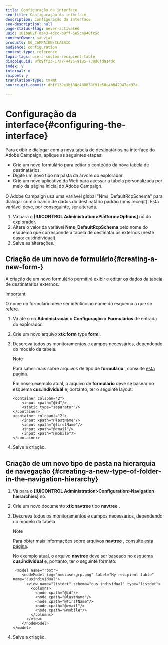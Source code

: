 ```yaml
---
title: Configuração da interface
seo-title: Configuração da interface
description: Configuração da interface
seo-description: null
page-status-flag: never-activated
uuid: 101ba02f-da43-4dcc-b9ff-6e5ca848fc5d
contentOwner: sauviat
products: SG_CAMPAIGN/CLASSIC
audience: configuration
content-type: reference
topic-tags: use-a-custom-recipient-table
discoiquuid: 8fb9ff23-17a7-4425-9195-738d6fd914dc
index: y
internal: n
snippet: y
translation-type: tm+mt
source-git-commit: dbff132e3bf88c408838f91e50e4b047947ee32a

---
```



# Configuração da interface{#configuring-the-interface}

Para exibir e dialogar com a nova tabela de destinatários na interface do Adobe Campaign, aplique as seguintes etapas:

* Crie um novo formulário para editar o conteúdo da nova tabela de destinatários.
* Digite um novo tipo na pasta da árvore do explorador.
* Crie um novo aplicativo da Web para acessar a tabela personalizada por meio da página inicial do Adobe Campaign.

O Adobe Campaign usa uma variável global &quot;Nms_DefaultRcpSchema&quot; para dialogar com o banco de dados do destinatário padrão (nms:receipt). Esta variável deve, por conseguinte, ser alterada.

1. Vá para o **[!UICONTROL Administration>Platform>Options]** nó do explorador.
1. Altere o valor da variável **Nms_DefaultRcpSchema** pelo nome do esquema que corresponde à tabela de destinatários externos (neste caso: cus:individual).
1. Salve as alterações.

## Criação de um novo de formulário{#creating-a-new-form-}

A criação de um novo formulário permitirá exibir e editar os dados da tabela de destinatários externos.

>[!IMPORTANT]
>
>O nome do formulário deve ser idêntico ao nome do esquema a que se refere.

1. Vá até o nó **Administração > Configuração > Formulários** de entrada do explorador.
1. Crie um novo arquivo **xtk:form** type **form** .
1. Descreva todos os monitoramentos e campos necessários, dependendo do modelo da tabela.

   >[!NOTE]
   >
   >Para saber mais sobre arquivos de tipo de **formulário** , consulte [esta página](../../configuration/using/identifying-a-form.md).

   Em nosso exemplo atual, o arquivo de **formulário** deve se basear no esquema **cus:individual** e, portanto, ter o seguinte layout:

   ```
   <container colspan="2">
       <input xpath="@id"/>
       <static type="separator"/>
   </container>
   <container colcount="2">
       <input xpath="@lastName"/>
       <input xpath="@firstName"/>
       <input xpath="@email"/>
       <input xpath="@mobile"/>
   </container> 
   ```

1. Salve a criação.

## Criação de um novo tipo de pasta na hierarquia de navegação {#creating-a-new-type-of-folder-in-the-navigation-hierarchy}

1. Vá para o **[!UICONTROL Administration>Configuration>Navigation hierarchies]** nó.
1. Crie um novo documento **xtk:navtree** tipo **navtree** .
1. Descreva todos os monitoramentos e campos necessários, dependendo do modelo da tabela.

   >[!NOTE]
   >
   >Para obter mais informações sobre arquivos **navtree** , consulte [esta página](../../configuration/using/about-navigation-hierarchy.md).

   No exemplo atual, o arquivo **navtree** deve ser baseado no esquema **cus:individual** e, portanto, ter o seguinte formato:

   ```
    <model name="root">
       <nodeModel img="nms:usergrp.png" label="My recipient table" name="cusindividual">
         <view name="listdet" schema="cus:individual" type="listdet">
           <columns>
             <node xpath="@id"/>
             <node xpath="@lastName"/>
             <node xpath="@firstName"/>
             <node xpath="@email"/>
             <node xpath="@mobile"/>
           </columns>
         </view>
       </nodeModel>
   </model>
   ```

1. Salve a criação.


